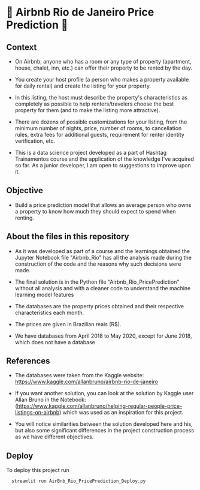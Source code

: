 
# :money_with_wings: Airbnb Rio de Janeiro Price Prediction :money_with_wings:

## Context

 - On Airbnb, anyone who has a room or any type of property (apartment, house, chalet, inn, etc.) can offer their property to be rented by the day.

 - You create your host profile (a person who makes a property available for daily rental) and create the listing for your property.

 - In this listing, the host must describe the property's characteristics as completely as possible to help renters/travelers choose the best property for them (and to make the listing more attractive).

- There are dozens of possible customizations for your listing, from the minimum number of nights, price, number of rooms, to cancellation rules, extra fees for additional guests, requirement for renter identity verification, etc.

 - This is a data science project developed as a part of Hashtag Trainamentos course and the application of the knowledge I've acquired so far. As a junior developer, I am open to suggestions to improve upon it. 

## Objective

 - Build a price prediction model that allows an average person who owns a property to know how much they should expect to spend when renting.

## About the files in this repository

 - As it was developed as part of a course and the learnings obtained the Jupyter Notebook file "Airbnb_Rio" has all the analysis made during the construction of the code and the reasons why such decisions were made.

 - The final solution is in the Python file "Airbnb_Rio_PricePrediction" without all analysis and with a cleaner code to understand the machine learning model features

- The databases are the property prices obtained and their respective characteristics each month.

- The prices are given in Brazilian reais (R$).

- We have databases from April 2018 to May 2020, except for June 2018, which does not have a database

## References

-  The databases were taken from the Kaggle website: https://www.kaggle.com/allanbruno/airbnb-rio-de-janeiro

 - If you want another solution, you can look at the solution by Kaggle user Allan Bruno in the Notebook: (https://www.kaggle.com/allanbruno/helping-regular-people-price-listings-on-airbnb) which was used as an inspiration for this project.

 - You will notice similarities between the solution developed here and his, but also some significant differences in the project construction process as we have different objectives.

## Deploy

To deploy this project run

```bash
  streamlit run AirBnb_Rio_PricePrediction_Deploy.py
```


